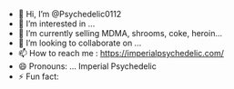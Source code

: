 - 👋 Hi, I’m @Psychedelic0112
- 👀 I’m interested in ...
- 🌱 I’m currently selling MDMA, shrooms, coke, heroin...
- 💞️ I’m looking to collaborate on ...
- 📫 How to reach me : https://imperialpsychedelic.com/
- 😄 Pronouns: ... Imperial Psychedelic
- ⚡ Fun fact: 

<!---
Psychedelic0112/Psychedelic0112 is a ✨ special ✨ repository because its `README.md` (this file) appears on your GitHub profile.
You can click the Preview link to take a look at your changes.
--->
